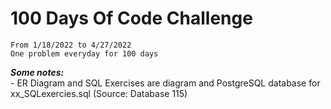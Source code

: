 # 100 Days Of Code Challenge
    From 1/18/2022 to 4/27/2022
    One problem everyday for 100 days

***Some notes:***   
    - ER Diagram and SQL Exercises are diagram and PostgreSQL database for xx_SQLexercies.sql (Source: Database 115)